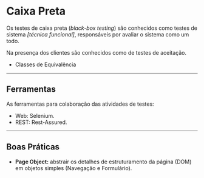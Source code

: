 # Caixa Preta
Os testes de caixa preta (*black-box testing*) são conhecidos como testes de sistema *[técnica funcional]*, responsáveis por avaliar o sistema como um todo.

Na presença dos clientes são conhecidos como de testes de aceitação.

* Classes de Equivalência

---

## Ferramentas
As ferramentas para colaboração das atividades de testes:

* Web: Selenium.
* REST: Rest-Assured.

---

## Boas Práticas

* **Page Object:** abstrair os detalhes de estruturamento da página (DOM) em objetos simples (Navegação e Formulário).
